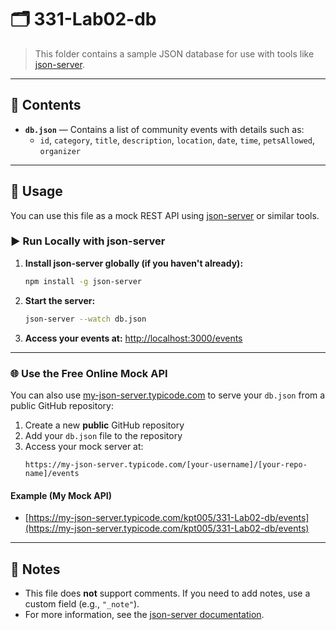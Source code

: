 
# 🗂️ 331-Lab02-db

>This folder contains a sample JSON database for use with tools like [json-server](https://github.com/typicode/json-server).

---

## 📄 Contents

- **`db.json`** — Contains a list of community events with details such as:
  - `id`, `category`, `title`, `description`, `location`, `date`, `time`, `petsAllowed`, `organizer`

---

## 🚀 Usage

You can use this file as a mock REST API using [json-server](https://github.com/typicode/json-server) or similar tools.

### ▶️ Run Locally with json-server

1. **Install json-server globally (if you haven't already):**
   ```sh
   npm install -g json-server
   ```
2. **Start the server:**
   ```sh
   json-server --watch db.json
   ```
3. **Access your events at:**
   [http://localhost:3000/events](http://localhost:3000/events)

---

### 🌐 Use the Free Online Mock API

You can also use [my-json-server.typicode.com](https://my-json-server.typicode.com/) to serve your `db.json` from a public GitHub repository:

1. Create a new **public** GitHub repository
2. Add your `db.json` file to the repository
3. Access your mock server at:
   ```
   https://my-json-server.typicode.com/[your-username]/[your-repo-name]/events
   ```

#### Example (My Mock API)

- [https://my-json-server.typicode.com/kpt005/331-Lab02-db/events](https://my-json-server.typicode.com/kpt005/331-Lab02-db/events)

---

## 📝 Notes

- This file does **not** support comments. If you need to add notes, use a custom field (e.g., `"_note"`).
- For more information, see the [json-server documentation](https://github.com/typicode/json-server).
